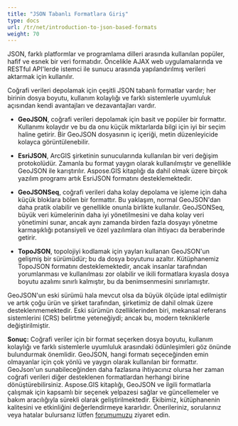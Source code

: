 ```yaml
---
title: "JSON Tabanlı Formatlara Giriş"
type: docs
url: /tr/net/introduction-to-json-based-formats
weight: 70
---
```


JSON, farklı platformlar ve programlama dilleri arasında kullanılan popüler, hafif ve esnek bir veri formatıdır. Öncelikle AJAX web uygulamalarında ve RESTful API'lerde istemci ile sunucu arasında yapılandırılmış verileri aktarmak için kullanılır.

Coğrafi verileri depolamak için çeşitli JSON tabanlı formatlar vardır; her birinin dosya boyutu, kullanım kolaylığı ve farklı sistemlerle uyumluluk açısından kendi avantajları ve dezavantajları vardır.

- **GeoJSON**, coğrafi verileri depolamak için basit ve popüler bir formattır. Kullanımı kolaydır ve bu da onu küçük miktarlarda bilgi için iyi bir seçim haline getirir. Bir GeoJSON dosyasının iç içeriği, metin düzenleyicide kolayca görüntülenebilir.

- **EsriJSON**, ArcGIS şirketinin sunucularında kullanılan bir veri değişim protokolüdür. Zamanla bu format yaygın olarak kullanılmıştır ve genellikle GeoJSON ile karıştırılır. Aspose.GIS kitaplığı da dahil olmak üzere birçok yazılım programı artık EsriJSON formatını desteklemektedir.

- **GeoJSONSeq**, coğrafi verileri daha kolay depolama ve işleme için daha küçük bloklara bölen bir formattır. Bu yaklaşım, normal GeoJSON'dan daha pratik olabilir ve genellikle onunla birlikte kullanılır. GeoJSONSeq, büyük veri kümelerinin daha iyi yönetilmesini ve daha kolay veri yönetimini sunar, ancak aynı zamanda birden fazla dosyayı yönetme karmaşıklığı potansiyeli ve özel yazılımlara olan ihtiyacı da beraberinde getirir.

- **TopoJSON**, topolojiyi kodlamak için yayları kullanan GeoJSON'un gelişmiş bir sürümüdür; bu da dosya boyutunu azaltır. Kütüphanemiz TopoJSON formatını desteklemektedir, ancak insanlar tarafından yorumlanması ve kullanılması zor olabilir ve ikili formatlara kıyasla dosya boyutu azalımı sınırlı kalmıştır, bu da benimsenmesini sınırlamıştır.

GeoJSON'un eski sürümü hala mevcut olsa da büyük ölçüde iptal edilmiştir ve artık çoğu ürün ve şirket tarafından, şirketimiz de dahil olmak üzere desteklenmemektedir. Eski sürümün özelliklerinden biri, mekansal referans sistemlerini (CRS) belirtme yeteneğiydi; ancak bu, modern tekniklerle değiştirilmiştir.

**Sonuç:**
Coğrafi veriler için bir format seçerken dosya boyutu, kullanım kolaylığı ve farklı sistemlerle uyumluluk arasındaki ödünleşimleri göz önünde bulundurmak önemlidir. GeoJSON, hangi formatı seçeceğinden emin olmayanlar için çok yönlü ve yaygın olarak kullanılan bir formattır. GeoJson'un sunabileceğinden daha fazlasına ihtiyacınız olursa her zaman coğrafi verileri diğer desteklenen formatlardan herhangi birine dönüştürebilirsiniz. Aspose.GIS kitaplığı, GeoJSON ve ilgili formatlarla çalışmak için kapsamlı bir seçenek yelpazesi sağlar ve güncellemeler ve bakım aracılığıyla sürekli olarak geliştirilmektedir. Ekibimiz, kütüphanenin kalitesini ve etkinliğini değerlendirmeye kararlıdır. Önerileriniz, sorularınız veya hatalar bulursanız lütfen [forumumuzu](https://forum.aspose.com/c/gis/33) ziyaret edin.
